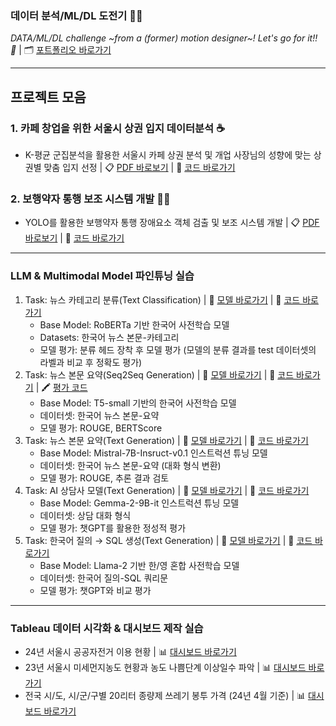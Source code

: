 ### 데이터 분석/ML/DL 도전기 👀💪 ###
*DATA/ML/DL challenge ~from a (former) motion designer~! Let's go for it!! 🚀* | 🗂️ [포트폴리오 바로가기](https://drive.google.com/file/d/1uE1UfkVBS8lrs2B1hkHzE9awkEiUAHpT/view?usp=drive_link)

---

## 프로젝트 모음 ##
### 1. 카페 창업을 위한 서울시 상권 입지 데이터분석 ☕️
- K-평균 군집분석을 활용한 서울시 카페 상권 분석 및 개업 사장님의 성향에 맞는 상권별 맞춤 입지 선정 | 📋 [PDF 바로보기](https://drive.google.com/file/d/1gEZTkoLJ_RqKsEN-mNNG49LKF7zvd6w-/view?usp=drive_link) | 📝 [코드 바로가기](https://github.com/edgeun/portfolio-24-25/tree/main/Python/Team_Project/Cafe_Commercial_Area)

### 2. 보행약자 통행 보조 시스템 개발 🧑‍🦽
- YOLO를 활용한 보행약자 통행 장애요소 객체 검출 및 보조 시스템 개발 | 📋 [PDF 바로보기](https://drive.google.com/file/d/1z32_ablLuO489azo5E76yaKwayVCcS5e/view?usp=drive_link) | 📝 [코드 바로가기](https://github.com/edgeun/portfolio-24-25/tree/main/Python/Team_Project/Walking_Object_Detection)

---

### LLM & Multimodal Model 파인튜닝 실습
1. Task: 뉴스 카테고리 분류(Text Classification) | 🤗 [모델 바로가기](https://huggingface.co/edgeun/roberta-base-klue-title-classification) | 📝 [코드 바로가기](https://github.com/edgeun/portfolio-24-25/blob/main/Python/STUDY/ML_DL/LLM_Finetuning_Text_Classification.ipynb)
   - Base Model: RoBERTa 기반 한국어 사전학습 모델
   - Datasets: 한국어 뉴스 본문-카테고리
   - 모델 평가: 분류 헤드 장착 후 모델 평가 (모델의 분류 결과를 test 데이터셋의 라벨과 비교 후 정확도 평가)
2. Task: 뉴스 본문 요약(Seq2Seq Generation) | 🤗 [모델 바로가기](https://huggingface.co/edgeun/t5-small-korean-news-summarizer) | 📝 [코드 바로가기](https://github.com/edgeun/portfolio-24-25/blob/main/Python/STUDY/ML_DL/LLM_t5_small_korean_news_summarizer.ipynb) | 🖍️ [평가 코드](https://github.com/edgeun/portfolio-24-25/blob/main/Python/STUDY/ML_DL/t5_finetuned_bertscore_test.ipynb)
   - Base Model: T5-small 기반의 한국어 사전학습 모델
   - 데이터셋: 한국어 뉴스 본문-요약
   - 모델 평가: ROUGE, BERTScore
3. Task: 뉴스 본문 요약(Text Generation) | 🤗 [모델 바로가기](https://huggingface.co/edgeun/mistral-7b-instruct-v0.1-korean-news-summarizer) | 📝 [코드 바로가기](https://github.com/edgeun/portfolio-24-25/blob/main/Python/STUDY/ML_DL/LLM_Mistral_7B_Instruct_v0_1_Finetuning_Korean_News_summarizer.ipynb)
   - Base Model: Mistral-7B-Insruct-v0.1 인스트럭션 튜닝 모델
   - 데이터셋: 한국어 뉴스 본문-요약 (대화 형식 변환)
   - 모델 평가: ROUGE, 추론 결과 검토
4. Task: AI 상담사 모델(Text Generation) | 🤗 [모델 바로가기](https://huggingface.co/edgeun/gemma-2-9b-it-ai-counselor) | 📝 [코드 바로가기](https://github.com/edgeun/portfolio-24-25/blob/main/Python/STUDY/ML_DL/LLM_Gemma_2_9B_it_FineTuning_AI_counselor.ipynb)
   - Base Model: Gemma-2-9B-it 인스트럭션 튜닝 모델
   - 데이터셋: 상담 대화 형식
   - 모델 평가: 챗GPT를 활용한 정성적 평가
5. Task: 한국어 질의 → SQL 생성(Text Generation) | 🤗 [모델 바로가기](https://huggingface.co/edgeun/yi-ko-6b-text2sql) | 📝 [코드 바로가기](https://github.com/edgeun/portfolio-24-25/blob/main/Python/STUDY/ML_DL/LLM_Finetuning_Text_Generation_Text2SQL.ipynb)
   - Base Model: Llama-2 기반 한/영 혼합 사전학습 모델
   - 데이터셋: 한국어 질의-SQL 쿼리문
   - 모델 평가: 챗GPT와 비교 평가
   
---

### Tableau 데이터 시각화 & 대시보드 제작 실습 ###
- 24년 서울시 공공자전거 이용 현황 | 📊 [대시보드 바로가기](https://public.tableau.com/views/01__17398849609510/1_1?:language=ko-KR&:sid=&:redirect=auth&:display_count=n&:origin=viz_share_link)
- 23년 서울시 미세먼지농도 현황과 농도 나쁨단계 이상일수 파악 | 📊 [대시보드 바로가기](https://public.tableau.com/views/02__17400408648250/1_1?:language=ko-KR&:sid=&:redirect=auth&:display_count=n&:origin=viz_share_link)
- 전국 시/도, 시/군/구별 20리터 종량제 쓰레기 봉투 가격 (24년 4월 기준) | 📊 [대시보드 바로가기](https://public.tableau.com/views/03__17400604327870/1_1?:language=ko-KR&:sid=&:redirect=auth&:display_count=n&:origin=viz_share_link)
